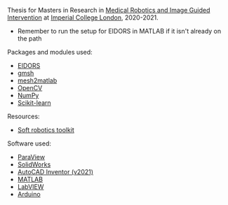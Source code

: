 Thesis for Masters in Research in [Medical Robotics and Image Guided Intervention](https://www.imperial.ac.uk/study/pg/medicine/medical-robotics/) at [Imperial College London](https://www.imperial.ac.uk), 2020-2021.

- Remember to run the setup for EIDORS in MATLAB if it isn't already on the path

Packages and modules used:
- [EIDORS](http://eidors3d.sourceforge.net)
- [gmsh](https://gmsh.info)
- [mesh2matlab](https://github.com/Jimbles/meshio2matlab)
- [OpenCV](https://opencv.org)
- [NumPy](https://numpy.org)
- [Scikit-learn](https://scikit-learn.org/stable/)


Resources:
- [Soft robotics toolkit](https://softroboticstoolkit.com/home)


Software used:
- [ParaView](https://www.paraview.org)
- [SolidWorks](https://www.solidworks.com)
- [AutoCAD Inventor (v2021)](https://www.autodesk.co.uk/products/inventor/overview)
- [MATLAB](https://www.mathworks.com/products/matlab.html)
- [LabVIEW](https://www.ni.com/en-gb/shop/labview.html)
- [Arduino](https://www.arduino.cc)
